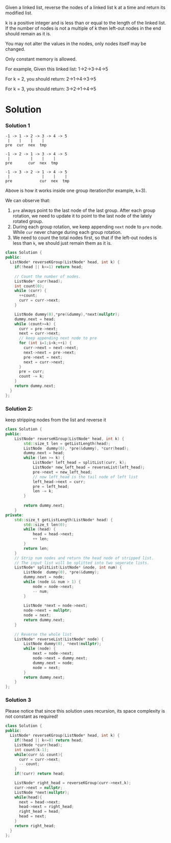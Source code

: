 Given a linked list, reverse the nodes of a linked list k at a time and return its modified list.

k is a positive integer and is less than or equal to the length of the linked list. If the number of nodes is not a multiple of k then left-out nodes in the end should remain as it is.

You may not alter the values in the nodes, only nodes itself may be changed.

Only constant memory is allowed.

For example,
Given this linked list: 1->2->3->4->5

For k = 2, you should return: 2->1->4->3->5

For k = 3, you should return: 3->2->1->4->5

# Solution
  
### Solution 1 

```
-1 -> 1 -> 2 -> 3 -> 4 -> 5
 |    |    |    | 
pre  cur  nex  tmp

-1 -> 2 -> 1 -> 3 -> 4 -> 5
 |         |    |    | 
pre       cur  nex  tmp

-1 -> 3 -> 2 -> 1 -> 4 -> 5
 |              |    |    | 
pre            cur  nex  tmp
```

Above is how it works inside one group iteration(for example, k=3).

We can observe that:

1. ```pre``` always point to the last node of the last group.  After each group rotation, we need to update it to point to the last node of the lately rotated group.
2. During each group rotation, we keep appending ```next``` node to ```pre``` node. While ```cur``` never change during each group rotation.  
3. We need to count the total nodes first, so that if the left-out nodes is less than ```k```, we should just remain them as it is.

```cpp
class Solution {
public:
  ListNode* reverseKGroup(ListNode* head, int k) {
    if(!head || k<=1) return head;
    
    // Count the number of nodes.
    ListNode* curr(head);
    int count(0);
    while (curr) {
      ++count;
      curr = curr->next;
    }

    ListNode dummy(0),*pre(&dummy),*next(nullptr);
    dummy.next = head;
    while (count>=k) {
      curr = pre->next;
      next = curr->next;
      // keep appending next node to pre
      for (int i=1;i<k;++i) {
        curr->next = next->next;
        next->next = pre->next;
        pre->next = next;
        next = curr->next;
      }
      pre = curr;
      count -= k;
    }
    return dummy.next;
  }
};
```
### Solution 2: 

keep stripping nodes from the list and reverse it 

```cpp
class Solution {
public:
    ListNode* reverseKGroup(ListNode* head, int k) {
        std::size_t len = getListLength(head);
        ListNode  dummy(0), *pre(&dummy), *curr(head);
        dummy.next = head;
        while (len >= k) {
            ListNode* left_head = splitList(curr, k);
            ListNode* new_left_head = reverseList(left_head);
            pre->next = new_left_head;
            // now left_head is the tail node of left list
            left_head->next = curr;
            pre = left_head;
            len -= k;
        }
        
        return dummy.next;
    }
private:
    std::size_t getListLength(ListNode* head) {
        std::size_t len(0);
        while (head) {
            head = head->next;
            ++ len;
        }
        return len;
    }
    // Strip num nodes and return the head node of stripped list.
    // The input list will be splitted into two seperate lists. 
    ListNode* splitList(ListNode* &node, int num) {
        ListNode  dummy(0), *pre(&dummy);
        dummy.next = node;
        while (node && num > 1) {
            node = node->next;
            -- num;
        }
        
        ListNode *next = node->next;
        node->next = nullptr;
        node = next;
        return dummy.next;
    }
    
    // Reverse the whole list
    ListNode* reverseList(ListNode* node) {
        ListNode dummy(0), *next(nullptr);
        while (node) {
            next = node->next;
            node->next = dummy.next;
            dummy.next = node;
            node = next;
        }
        return dummy.next;
    }
};
```

###  Solution 3

Please notice that since this solution uses recursion, its space complexity is not constant as required!

```cpp
class Solution {
public:
  ListNode* reverseKGroup(ListNode* head, int k) {
    if(!head || k<=0) return head;
    ListNode *curr(head);
    int count(k-1);
    while(curr && count){
      curr = curr->next;
      -- count;
    }
    if(!curr) return head;

    ListNode* right_head = reverseKGroup(curr->next,k);
    curr->next = nullptr;
    ListNode *next(nullptr);
    while(head){
      next = head->next;
      head->next = right_head;
      right_head = head;
      head = next;
    }
    return right_head;
  }
};
```
